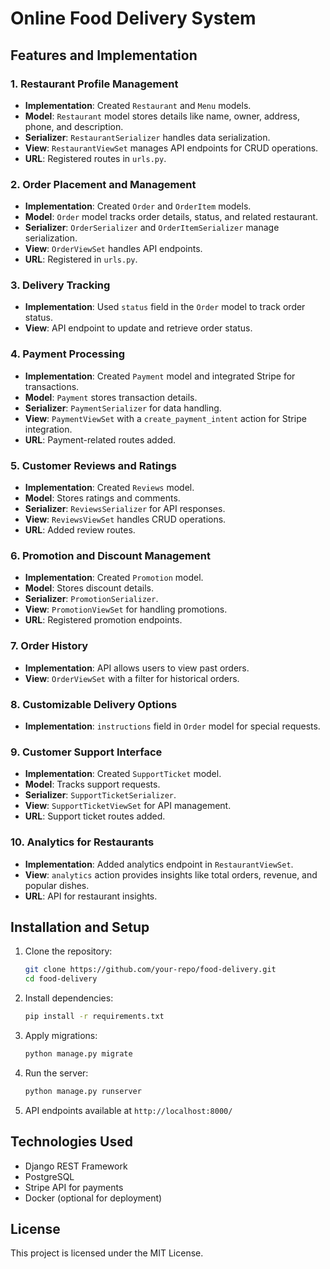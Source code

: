 # Online Food Delivery System

## Features and Implementation

### 1. Restaurant Profile Management
- **Implementation**: Created `Restaurant` and `Menu` models.
- **Model**: `Restaurant` model stores details like name, owner, address, phone, and description.
- **Serializer**: `RestaurantSerializer` handles data serialization.
- **View**: `RestaurantViewSet` manages API endpoints for CRUD operations.
- **URL**: Registered routes in `urls.py`.

### 2. Order Placement and Management
- **Implementation**: Created `Order` and `OrderItem` models.
- **Model**: `Order` model tracks order details, status, and related restaurant.
- **Serializer**: `OrderSerializer` and `OrderItemSerializer` manage serialization.
- **View**: `OrderViewSet` handles API endpoints.
- **URL**: Registered in `urls.py`.

### 3. Delivery Tracking
- **Implementation**: Used `status` field in the `Order` model to track order status.
- **View**: API endpoint to update and retrieve order status.

### 4. Payment Processing
- **Implementation**: Created `Payment` model and integrated Stripe for transactions.
- **Model**: `Payment` stores transaction details.
- **Serializer**: `PaymentSerializer` for data handling.
- **View**: `PaymentViewSet` with a `create_payment_intent` action for Stripe integration.
- **URL**: Payment-related routes added.

### 5. Customer Reviews and Ratings
- **Implementation**: Created `Reviews` model.
- **Model**: Stores ratings and comments.
- **Serializer**: `ReviewsSerializer` for API responses.
- **View**: `ReviewsViewSet` handles CRUD operations.
- **URL**: Added review routes.

### 6. Promotion and Discount Management
- **Implementation**: Created `Promotion` model.
- **Model**: Stores discount details.
- **Serializer**: `PromotionSerializer`.
- **View**: `PromotionViewSet` for handling promotions.
- **URL**: Registered promotion endpoints.

### 7. Order History
- **Implementation**: API allows users to view past orders.
- **View**: `OrderViewSet` with a filter for historical orders.

### 8. Customizable Delivery Options
- **Implementation**: `instructions` field in `Order` model for special requests.

### 9. Customer Support Interface
- **Implementation**: Created `SupportTicket` model.
- **Model**: Tracks support requests.
- **Serializer**: `SupportTicketSerializer`.
- **View**: `SupportTicketViewSet` for API management.
- **URL**: Support ticket routes added.

### 10. Analytics for Restaurants
- **Implementation**: Added analytics endpoint in `RestaurantViewSet`.
- **View**: `analytics` action provides insights like total orders, revenue, and popular dishes.
- **URL**: API for restaurant insights.

## Installation and Setup
1. Clone the repository:
   ```sh
   git clone https://github.com/your-repo/food-delivery.git
   cd food-delivery
   ```
2. Install dependencies:
   ```sh
   pip install -r requirements.txt
   ```
3. Apply migrations:
   ```sh
   python manage.py migrate
   ```
4. Run the server:
   ```sh
   python manage.py runserver
   ```
5. API endpoints available at `http://localhost:8000/`

## Technologies Used
- Django REST Framework
- PostgreSQL
- Stripe API for payments
- Docker (optional for deployment)

## License
This project is licensed under the MIT License.

